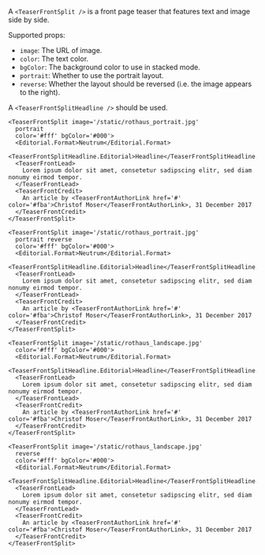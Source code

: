 A `<TeaserFrontSplit />` is a front page teaser that features text and image side by side.

Supported props:
- `image`: The URL of image.
- `color`: The text color.
- `bgColor`: The background color to use in stacked mode.
- `portrait`: Whether to use the portrait layout.
- `reverse`: Whether the layout should be reversed (i.e. the image appears to the right).

A `<TeaserFrontSplitHeadline />` should be used.

```react
<TeaserFrontSplit image='/static/rothaus_portrait.jpg'
  portrait
  color='#fff' bgColor='#000'>
  <Editorial.Format>Neutrum</Editorial.Format>
  <TeaserFrontSplitHeadline.Editorial>Headline</TeaserFrontSplitHeadline.Editorial>
  <TeaserFrontLead>
    Lorem ipsum dolor sit amet, consetetur sadipscing elitr, sed diam nonumy eirmod tempor.
  </TeaserFrontLead>
  <TeaserFrontCredit>
    An article by <TeaserFrontAuthorLink href='#' color='#fba'>Christof Moser</TeaserFrontAuthorLink>, 31 December 2017
  </TeaserFrontCredit>
</TeaserFrontSplit>
```

```react
<TeaserFrontSplit image='/static/rothaus_portrait.jpg'
  portrait reverse
  color='#fff' bgColor='#000'>
  <Editorial.Format>Neutrum</Editorial.Format>
  <TeaserFrontSplitHeadline.Editorial>Headline</TeaserFrontSplitHeadline.Editorial>
  <TeaserFrontLead>
    Lorem ipsum dolor sit amet, consetetur sadipscing elitr, sed diam nonumy eirmod tempor.
  </TeaserFrontLead>
  <TeaserFrontCredit>
    An article by <TeaserFrontAuthorLink href='#' color='#fba'>Christof Moser</TeaserFrontAuthorLink>, 31 December 2017
  </TeaserFrontCredit>
</TeaserFrontSplit>
```

```react
<TeaserFrontSplit image='/static/rothaus_landscape.jpg'
  color='#fff' bgColor='#000'>
  <Editorial.Format>Neutrum</Editorial.Format>
  <TeaserFrontSplitHeadline.Editorial>Headline</TeaserFrontSplitHeadline.Editorial>
  <TeaserFrontLead>
    Lorem ipsum dolor sit amet, consetetur sadipscing elitr, sed diam nonumy eirmod tempor.
  </TeaserFrontLead>
  <TeaserFrontCredit>
    An article by <TeaserFrontAuthorLink href='#' color='#fba'>Christof Moser</TeaserFrontAuthorLink>, 31 December 2017
  </TeaserFrontCredit>
</TeaserFrontSplit>
```

```react
<TeaserFrontSplit image='/static/rothaus_landscape.jpg'
  reverse
  color='#fff' bgColor='#000'>
  <Editorial.Format>Neutrum</Editorial.Format>
  <TeaserFrontSplitHeadline.Editorial>Headline</TeaserFrontSplitHeadline.Editorial>
  <TeaserFrontLead>
    Lorem ipsum dolor sit amet, consetetur sadipscing elitr, sed diam nonumy eirmod tempor.
  </TeaserFrontLead>
  <TeaserFrontCredit>
    An article by <TeaserFrontAuthorLink href='#' color='#fba'>Christof Moser</TeaserFrontAuthorLink>, 31 December 2017
  </TeaserFrontCredit>
</TeaserFrontSplit>
```
